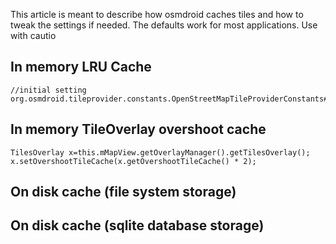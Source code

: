This article is meant to describe how osmdroid caches tiles and how to tweak the settings if needed. The defaults work for most applications. Use with cautio

## In memory LRU Cache

````
//initial setting
org.osmdroid.tileprovider.constants.OpenStreetMapTileProviderConstants#CACHE_MAPTILECOUNT_DEFAULT
````

## In memory TileOverlay overshoot cache

````
TilesOverlay x=this.mMapView.getOverlayManager().getTilesOverlay();
x.setOvershootTileCache(x.getOvershootTileCache() * 2);
````


## On disk cache (file system storage)

## On disk cache (sqlite database storage)